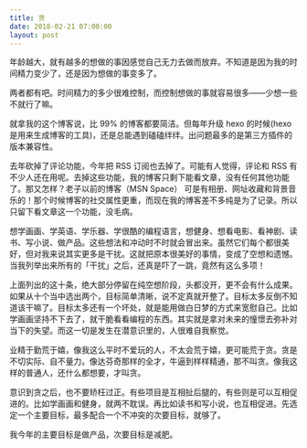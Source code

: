 ```yaml
---
title: 贪
date: 2018-02-21 07:00:00
layout: post
---
```


年龄越大，就有越多的想做的事因感觉自己无力去做而放弃。不知道是因为我的时间精力变少了，还是因为想做的事变多了。

两者都有吧。时间精力的多少很难控制，而控制想做的事就容易很多——少想一些不就行了嘛。

就拿我的这个博客说，比 99% 的博客都要简洁。但每年升级 hexo 的时候(hexo 是用来生成博客的工具)，还是总能遇到磕磕绊绊。出问题最多的是第三方插件的版本兼容性。

去年砍掉了评论功能，今年把 RSS 订阅也去掉了。可能有人觉得，评论和 RSS 有不少人还在用呢。去掉这些功能，我的博客只剩下能看文章，没有任何其他功能了。那又怎样？老子以前的博客（MSN Space） 可是有相册、网址收藏和背景音乐的！那个时候博客的社交属性更重，而现在我的博客差不多纯是为了记录。所以只留下看文章这一个功能，没毛病。

想学画画、学英语、学乐器、学很酷的编程语言，想健身、想看电影、看神剧、读书、写小说、做产品。这些想法和冲动时不时就会冒出来。虽然它们每个都很美好，但对我来说其实更多是干扰。这就把原本很美好的事情，变成了空想和遗憾。当我列举出来所有的「干扰」之后，还真是吓了一跳，竟然有这么多项！

上面列出的这十条，绝大部分停留在纯空想阶段，头都没开，更不会有什么成果。如果从十个当中选出两个，目标简单清晰，说不定真就开整了。目标太多反倒不知道该干嘛了。目标太多还有一个坏处，就是能用做白日梦的方式来宽慰自己。比如学画画坚持不下去了，就干脆看看编程的东西。其实就是拿对未来的憧憬去弥补对当下的失望。而这一切是发生在潜意识里的，人很难自我察觉。

业精于勤荒于嬉，像我这么平时不爱玩的人，不太会荒于嬉，更可能荒于贪。贪是不切实际、自不量力。像达芬奇那样的全才，牛逼到样样精通，那不叫贪。像我这样的普通人，还什么都想要，才叫贪。

意识到贪之后，也不要矫枉过正。有些项目是互相扯后腿的，有些则是可以互相促进的。比如学画画和健身，就两不耽误。再比如读书和写小说，也互相促进。先选定一个主要目标，最多配合一个不冲突的次要目标，就够了。

我今年的主要目标是做产品，次要目标是减肥。

